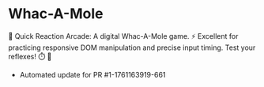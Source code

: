 # Whac-A-Mole
🔨 Quick Reaction Arcade: A digital Whac-A-Mole game. ⚡ Excellent for practicing responsive DOM manipulation and precise input timing. Test your reflexes! ⏱️ 🎯


- Automated update for PR #1-1761163919-661